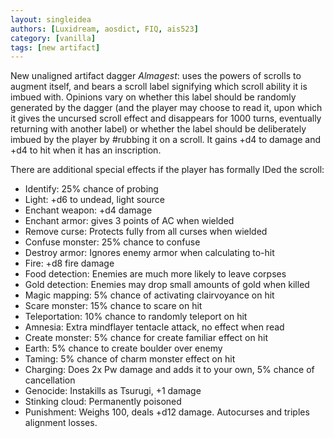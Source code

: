 ```yaml
---
layout: singleidea
authors: [Luxidream, aosdict, FIQ, ais523]
category: [vanilla]
tags: [new artifact]
---
```

New unaligned artifact dagger _Almagest_: uses the powers of scrolls to augment itself, and bears a scroll label signifying which scroll ability it is imbued with. Opinions vary on whether this label should be randomly generated by the dagger (and the player may choose to read it, upon which it gives the uncursed scroll effect and disappears for 1000 turns, eventually returning with another label) or whether the label should be deliberately imbued by the player by #rubbing it on a scroll. It gains +d4 to damage and +d4 to hit when it has an inscription.

There are additional special effects if the player has formally IDed the scroll:
* Identify: 25% chance of probing
* Light: +d6 to undead, light source
* Enchant weapon: +d4 damage
* Enchant armor: gives 3 points of AC when wielded
* Remove curse: Protects fully from all curses when wielded
* Confuse monster: 25% chance to confuse
* Destroy armor: Ignores enemy armor when calculating to-hit
* Fire: +d8 fire damage
* Food detection: Enemies are much more likely to leave corpses
* Gold detection: Enemies may drop small amounts of gold when killed
* Magic mapping: 5% chance of activating clairvoyance on hit
* Scare monster: 15% chance to scare on hit
* Teleportation: 10% chance to randomly teleport on hit
* Amnesia: Extra mindflayer tentacle attack, no effect when read
* Create monster: 5% chance for create familiar effect on hit
* Earth: 5% chance to create boulder over enemy
* Taming: 5% chance of charm monster effect on hit
* Charging: Does 2x Pw damage and adds it to your own, 5% chance of cancellation
* Genocide: Instakills as Tsurugi, +1 damage
* Stinking cloud: Permanently poisoned
* Punishment: Weighs 100, deals +d12 damage. Autocurses and triples alignment losses.
